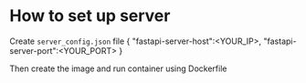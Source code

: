 # How to set up server
Create `server_config.json` file 
{
  "fastapi-server-host":<YOUR_IP>,
  "fastapi-server-port":<YOUR_PORT>
}

Then create the image and run container using Dockerfile